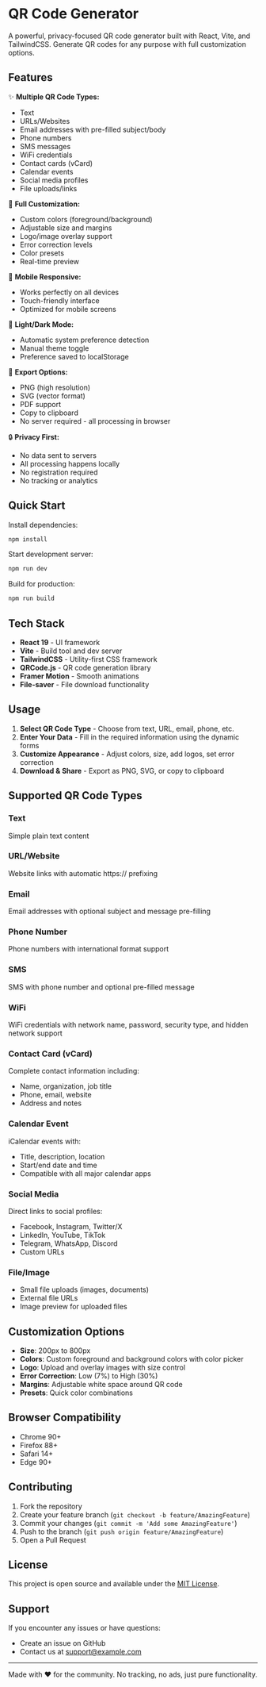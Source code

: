 # QR Code Generator

A powerful, privacy-focused QR code generator built with React, Vite, and TailwindCSS. Generate QR codes for any purpose with full customization options.

## Features

✨ **Multiple QR Code Types:**
- Text
- URLs/Websites
- Email addresses with pre-filled subject/body
- Phone numbers
- SMS messages
- WiFi credentials
- Contact cards (vCard)
- Calendar events
- Social media profiles
- File uploads/links

🎨 **Full Customization:**
- Custom colors (foreground/background)
- Adjustable size and margins
- Logo/image overlay support
- Error correction levels
- Color presets
- Real-time preview

📱 **Mobile Responsive:**
- Works perfectly on all devices
- Touch-friendly interface
- Optimized for mobile screens

🌙 **Light/Dark Mode:**
- Automatic system preference detection
- Manual theme toggle
- Preference saved to localStorage

💾 **Export Options:**
- PNG (high resolution)
- SVG (vector format)
- PDF support
- Copy to clipboard
- No server required - all processing in browser

🔒 **Privacy First:**
- No data sent to servers
- All processing happens locally
- No registration required
- No tracking or analytics

## Quick Start

Install dependencies:
```bash
npm install
```

Start development server:
```bash
npm run dev
```

Build for production:
```bash
npm run build
```

## Tech Stack

- **React 19** - UI framework
- **Vite** - Build tool and dev server  
- **TailwindCSS** - Utility-first CSS framework
- **QRCode.js** - QR code generation library
- **Framer Motion** - Smooth animations
- **File-saver** - File download functionality

## Usage

1. **Select QR Code Type** - Choose from text, URL, email, phone, etc.
2. **Enter Your Data** - Fill in the required information using the dynamic forms
3. **Customize Appearance** - Adjust colors, size, add logos, set error correction
4. **Download & Share** - Export as PNG, SVG, or copy to clipboard

## Supported QR Code Types

### Text
Simple plain text content

### URL/Website  
Website links with automatic https:// prefixing

### Email
Email addresses with optional subject and message pre-filling

### Phone Number
Phone numbers with international format support

### SMS
SMS with phone number and optional pre-filled message

### WiFi
WiFi credentials with network name, password, security type, and hidden network support

### Contact Card (vCard)
Complete contact information including:
- Name, organization, job title
- Phone, email, website
- Address and notes

### Calendar Event
iCalendar events with:
- Title, description, location
- Start/end date and time
- Compatible with all major calendar apps

### Social Media
Direct links to social profiles:
- Facebook, Instagram, Twitter/X
- LinkedIn, YouTube, TikTok
- Telegram, WhatsApp, Discord
- Custom URLs

### File/Image
- Small file uploads (images, documents)
- External file URLs
- Image preview for uploaded files

## Customization Options

- **Size**: 200px to 800px
- **Colors**: Custom foreground and background colors with color picker
- **Logo**: Upload and overlay images with size control
- **Error Correction**: Low (7%) to High (30%)
- **Margins**: Adjustable white space around QR code
- **Presets**: Quick color combinations

## Browser Compatibility

- Chrome 90+
- Firefox 88+
- Safari 14+
- Edge 90+

## Contributing

1. Fork the repository
2. Create your feature branch (`git checkout -b feature/AmazingFeature`)
3. Commit your changes (`git commit -m 'Add some AmazingFeature'`)
4. Push to the branch (`git push origin feature/AmazingFeature`)
5. Open a Pull Request

## License

This project is open source and available under the [MIT License](LICENSE).

## Support

If you encounter any issues or have questions:
- Create an issue on GitHub
- Contact us at support@example.com

---

Made with ❤️ for the community. No tracking, no ads, just pure functionality.
